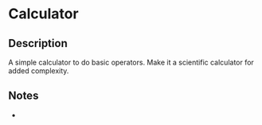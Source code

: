 # Calculator

## Description

A simple calculator to do basic operators. Make it a scientific calculator for added complexity.

## Notes

- 